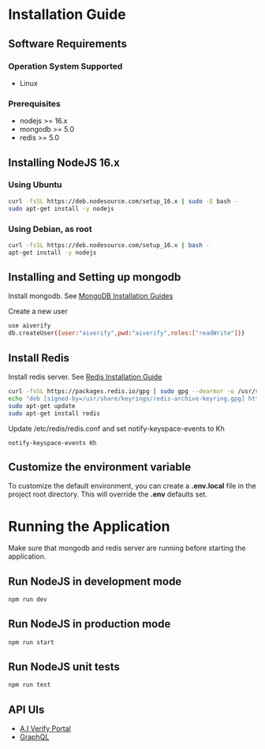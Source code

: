 # Installation Guide

## Software Requirements

### Operation System Supported
- Linux

### Prerequisites

- nodejs >= 16.x
- mongodb >= 5.0
- redis >= 5.0

## Installing NodeJS 16.x

### Using Ubuntu
```sh
curl -fsSL https://deb.nodesource.com/setup_16.x | sudo -E bash -
sudo apt-get install -y nodejs
```

### Using Debian, as root
```sh
curl -fsSL https://deb.nodesource.com/setup_16.x | bash -
apt-get install -y nodejs
```
## Installing and Setting up mongodb

Install mongodb. See [MongoDB Installation Guides](https://www.mongodb.com/docs/manual/installation/)

Create a new user
```sh
use aiverify
db.createUser({user:"aiverify",pwd:"aiverify",roles:["readWrite"]})
```

## Install Redis

Install redis server. See [Redis Installation Guide](https://redis.io/docs/getting-started/installation/install-redis-on-linux/)

```sh
curl -fsSL https://packages.redis.io/gpg | sudo gpg --dearmor -o /usr/share/keyrings/redis-archive-keyring.gpg
echo "deb [signed-by=/usr/share/keyrings/redis-archive-keyring.gpg] https://packages.redis.io/deb $(lsb_release -cs) main" | sudo tee /etc/apt/sources.list.d/redis.list
sudo apt-get update
sudo apt-get install redis
```

Update /etc/redis/redis.conf and set notify-keyspace-events to Kh

```text
notify-keyspace-events Kh
```

## Customize the environment variable
To customize the default environment, you can create a **.env.local** file in the project root directory. This will override the **.env** defaults set.


# Running the Application

Make sure that mongodb and redis server are running before starting the application.

## Run NodeJS in development mode
```sh
npm run dev
```

## Run NodeJS in production mode
```sh
npm run start
```

## Run NodeJS unit tests
```sh
npm run test
```

## API UIs

- [A.I Verify Portal](http://localhost:3000/)
- [GraphQL](http://localhost:3000/api/graphql/)
